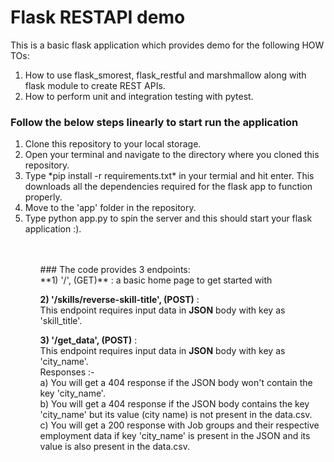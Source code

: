 # Flask RESTAPI demo

This is a basic flask application which provides demo for the following HOW TOs:
1) How to use flask_smorest, flask_restful and marshmallow along with flask module to create REST APIs. 
2) How to perform unit and integration testing with pytest.

### Follow the below steps linearly to start run the application
<ol>
      <li> Clone this repository to your local storage.</li>
      <li> Open your terminal and navigate to the directory where you cloned this repository.</li>
      <li> Type *pip install -r requirements.txt* in your termial and hit enter. This downloads all the dependencies required for the flask app to function             properly.</li>
      <li> Move to the 'app' folder in the repository.</li>
      <li> Type python app.py to spin the server and this should start your flask application :).</li>    
<ol>
<br> 
<br>
### The code provides 3 endpoints: <br>
**1) '/', (GET)** : a basic home page to get started with

**2) '/skills/reverse-skill-title', (POST)** : <br> 
      This endpoint requires input data in **JSON** body with key as 'skill_title'.

**3) '/get_data', (POST)** : <br>
      This endpoint requires input data in **JSON** body with key as 'city_name'.<br>
      Responses :-<br>
          a) You will get a 404 response if the JSON body won't contain the key 'city_name'.<br>
          b) You will get a 404 response if the JSON body contains the key 'city_name' but its value (city name) is not present in the data.csv. <br>
          c) You will get a 200 response with Job groups and their respective employment data if key 'city_name' is present in the JSON and its
                  value is also present in the data.csv.
